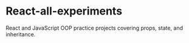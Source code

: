 # React-all-experiments
React and JavaScript OOP practice projects covering props, state, and inheritance.  
